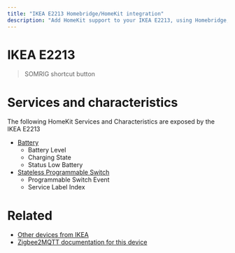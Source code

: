 ```yaml
---
title: "IKEA E2213 Homebridge/HomeKit integration"
description: "Add HomeKit support to your IKEA E2213, using Homebridge, Zigbee2MQTT and homebridge-z2m."
---
```

<!---
This file has been GENERATED using src/docgen/docgen.ts
DO NOT EDIT THIS FILE MANUALLY!
-->
# IKEA E2213
> SOMRIG shortcut button


# Services and characteristics
The following HomeKit Services and Characteristics are exposed by
the IKEA E2213

* [Battery](../../battery.md)
  * Battery Level
  * Charging State
  * Status Low Battery
* [Stateless Programmable Switch](../../action.md)
  * Programmable Switch Event
  * Service Label Index


# Related
* [Other devices from IKEA](../index.md#ikea)
* [Zigbee2MQTT documentation for this device](https://www.zigbee2mqtt.io/devices/E2213.html)
